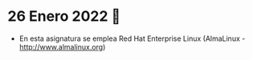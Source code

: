 # 26 Enero 2022 🍪

- En esta asignatura se emplea Red Hat Enterprise Linux (AlmaLinux - http://www.almalinux.org)